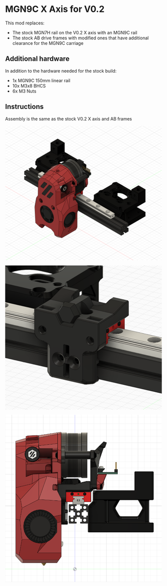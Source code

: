 # MGN9C X Axis for V0.2

This mod replaces:

* The stock MGN7H rail on the V0.2 X axis with an MGN9C rail
* The stock AB drive frames with modified ones that have additional clearance for the MGN9C carriage

## Additional hardware

In addition to the hardware needed for the stock build:

* 1x MGN9C 150mm linear rail
* 10x M3x8 BHCS
* 6x M3 Nuts

## Instructions

Assembly is the same as the stock V0.2 X axis and AB frames

![Overview](Images/angle.png)

![Closeup](Images/closeup.png)

![Side](Images/side.png)
